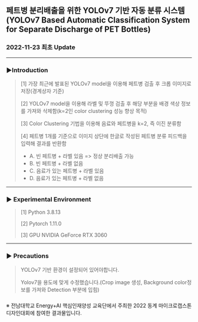 ## 페트병 분리배출을 위한 YOLOv7 기반 자동 분류 시스템(YOLOv7 Based Automatic Classification System for Separate Discharge of PET Bottles)

### 2022-11-23 최초 Update

-------------------------------------
### ▶Introduction
> [1] 가장 최근에 발표된 YOLOv7 model을 이용해 페트병 검출 후 크롭 이미지로 저장(경계상자 기준)
> 
> [2] YOLOv7 model을 이용해 라벨 및 뚜껑 검출 후 해당 부분을 배경 색상 정보를 가져와 삭제함(k=2인 color clustering 성능 향상 목적)
> 
> [3] Color Clustering 기법을 이용해 음료와 페트병을 k=2, 즉 이진 분류함
> 
> [4] 페트병 1개를 기준으로 이미지 상단에 한글로 작성된 페트병 분류 피드백을 입력해 결과를 반환함
> * A. 빈 페트병 + 라벨 있음  => 정상 분리배출 가능
> * B. 빈 페트병 + 라벨 없음
> * C. 음료가 있는 페트병 + 라벨 있음
> * D. 음료가 있는 페트병 + 라벨 없음

-------------------------------------
### ▶ Experimental Environment
> [1] Python 3.8.13
> 
> [2] Pytorch 1.11.0
>
> [3] GPU NVIDIA GeForce RTX 3060

-------------------------------------
### ▶ Precautions
> YOLOv7 기반 환경이 설정되어 있어야합니다.
> 
> Yolov7을 용도에 맞게 수정했습니다.(Crop image 생성, Background color정보를 가져와 Detection 부분에 입힘)



### 
※ 전남대학교 Energy+AI 핵심인재양성 교육단에서 주최한 2022 동계 마이크로캡스톤디자인대회에 참여한 결과물입니다.
